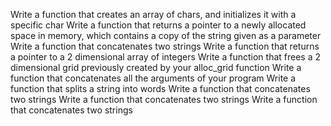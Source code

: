Write a function that creates an array of chars, and initializes it with a specific char
Write a function that returns a pointer to a newly allocated space in memory, which contains a copy of the string given as a parameter
Write a function that concatenates two strings
Write a function that returns a pointer to a 2 dimensional array of integers
Write a function that frees a 2 dimensional grid previously created by your alloc_grid function
Write a function that concatenates all the arguments of your program
Write a function that splits a string into words
Write a function that concatenates two strings
Write a function that concatenates two strings
Write a function that concatenates two strings
